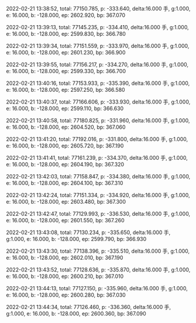 2022-02-21 13:38:52, total: 77150.785, p: -333.640, delta:16.000 手, g:1.000, e: 16.000, b: -128.000, ep: 2602.920, bp: 367.070

2022-02-21 13:39:13, total: 77145.235, p: -334.410, delta:16.000 手, g:1.000, e: 16.000, b: -128.000, ep: 2599.830, bp: 366.780

2022-02-21 13:39:34, total: 77151.559, p: -333.970, delta:16.000 手, g:1.000, e: 16.000, b: -128.000, ep: 2601.230, bp: 366.900

2022-02-21 13:39:55, total: 77156.217, p: -334.270, delta:16.000 手, g:1.000, e: 16.000, b: -128.000, ep: 2599.330, bp: 366.700

2022-02-21 13:40:16, total: 77153.933, p: -335.390, delta:16.000 手, g:1.000, e: 16.000, b: -128.000, ep: 2597.250, bp: 366.580

2022-02-21 13:40:37, total: 77166.606, p: -333.930, delta:16.000 手, g:1.000, e: 16.000, b: -128.000, ep: 2599.110, bp: 366.630

2022-02-21 13:40:58, total: 77180.825, p: -331.960, delta:16.000 手, g:1.000, e: 16.000, b: -128.000, ep: 2604.520, bp: 367.060

2022-02-21 13:41:20, total: 77192.016, p: -331.800, delta:16.000 手, g:1.000, e: 16.000, b: -128.000, ep: 2605.720, bp: 367.190

2022-02-21 13:41:41, total: 77161.239, p: -334.370, delta:16.000 手, g:1.000, e: 16.000, b: -128.000, ep: 2604.190, bp: 367.320

2022-02-21 13:42:03, total: 77158.847, p: -334.380, delta:16.000 手, g:1.000, e: 16.000, b: -128.000, ep: 2604.100, bp: 367.310

2022-02-21 13:42:24, total: 77151.334, p: -334.920, delta:16.000 手, g:1.000, e: 16.000, b: -128.000, ep: 2603.480, bp: 367.300

2022-02-21 13:42:47, total: 77129.993, p: -336.530, delta:16.000 手, g:1.000, e: 16.000, b: -128.000, ep: 2601.550, bp: 367.260

2022-02-21 13:43:08, total: 77130.234, p: -335.650, delta:16.000 手, g:1.000, e: 16.000, b: -128.000, ep: 2599.790, bp: 366.930

2022-02-21 13:43:30, total: 77138.396, p: -335.510, delta:16.000 手, g:1.000, e: 16.000, b: -128.000, ep: 2602.010, bp: 367.190

2022-02-21 13:43:52, total: 77128.636, p: -335.870, delta:16.000 手, g:1.000, e: 16.000, b: -128.000, ep: 2600.210, bp: 367.010

2022-02-21 13:44:13, total: 77127.150, p: -335.960, delta:16.000 手, g:1.000, e: 16.000, b: -128.000, ep: 2600.280, bp: 367.030

2022-02-21 13:44:34, total: 77126.460, p: -336.360, delta:16.000 手, g:1.000, e: 16.000, b: -128.000, ep: 2600.360, bp: 367.090